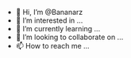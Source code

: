 - 👋 Hi, I’m @Bananarz
- 👀 I’m interested in ...
- 🌱 I’m currently learning ...
- 💞️ I’m looking to collaborate on ...
- 📫 How to reach me ...

<!---
Bananarz/Bananarz is a ✨ special ✨ repository because its `README.md` (this file) appears on your GitHub profile.
You can click the Preview link to take a look at your changes.
--->
